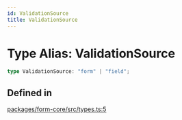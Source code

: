 ```yaml
---
id: ValidationSource
title: ValidationSource
---
```


# Type Alias: ValidationSource

```ts
type ValidationSource: "form" | "field";
```

## Defined in

[packages/form-core/src/types.ts:5](https://github.com/TanStack/form/blob/main/packages/form-core/src/types.ts#L5)
